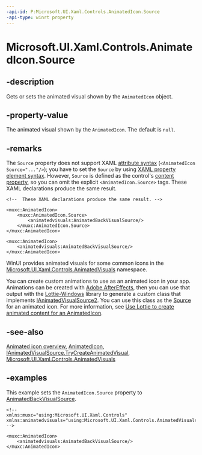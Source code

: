 ```yaml
---
-api-id: P:Microsoft.UI.Xaml.Controls.AnimatedIcon.Source
-api-type: winrt property
---
```


# Microsoft.UI.Xaml.Controls.AnimatedIcon.Source

<!--
public Microsoft.UI.Xaml.Controls.IAnimatedVisualSource2 Source { get; set; }
-->

## -description

Gets or sets the animated visual shown by the `AnimatedIcon` object.

## -property-value

The animated visual shown by the `AnimatedIcon`. The default is `null`.

## -remarks

The `Source` property does not support XAML [attribute syntax](/windows/uwp/xaml-platform/xaml-syntax-guide#setting-a-property-by-using-attribute-syntax) (`<AnimatedIcon Source="..."/>`); you have to set the `Source` by using [XAML property element syntax](/windows/uwp/xaml-platform/xaml-syntax-guide#setting-a-property-by-using-property-element-syntax). However, `Source` is defined as the control's [content property](/windows/uwp/xaml-platform/xaml-syntax-guide#xaml-content-properties), so you can omit the explicit `<AnimatedIcon.Source>` tags. These XAML declarations produce the same result.

```xaml
<!--  These XAML declarations produce the same result. -->

<muxc:AnimatedIcon>
    <muxc:AnimatedIcon.Source>
        <animatedvisuals:AnimatedBackVisualSource/>
    </muxc:AnimatedIcon.Source>
</muxc:AnimatedIcon>

<muxc:AnimatedIcon>
    <animatedvisuals:AnimatedBackVisualSource/>
</muxc:AnimatedIcon>
```

WinUI provides animated visuals for some common icons in the [Microsoft.UI.Xaml.Controls.AnimatedVisuals](/windows/winui/api/microsoft.ui.xaml.controls.animatedvisuals) namespace.

You can create custom animations to use as an animated icon in your app. Animations can be created with [Adobe AfterEffects](https://www.adobe.com/products/aftereffects.html), then you can use that output with the [Lottie-Windows](/windows/communitytoolkit/animations/lottie) library to generate a custom class that implements [IAnimatedVisualSource2](ianimatedvisualsource2.md). You can use this class as the [Source](animatedicon_source.md) for an animated icon. For more information, see [Use Lottie to create animated content for an AnimatedIcon](/windows/uwp/design/controls-and-patterns/animated-icon#use-lottie-to-create-animated-content-for-an-animatedicon).

## -see-also

[Animated icon overview](/windows/uwp/design/controls-and-patterns/animated-icon), [AnimatedIcon](animatedicon.md), [IAnimatedVisualSource.TryCreateAnimatedVisual](ianimatedvisualsource_trycreateanimatedvisual_646476001.md), [Microsoft.UI.Xaml.Controls.AnimatedVisuals](/windows/winui/api/microsoft.ui.xaml.controls.animatedvisuals)

## -examples

This example sets the `AnimatedIcon.Source` property to [AnimatedBackVisualSource](../microsoft.ui.xaml.controls.animatedvisuals/animatedbackvisualsource.md).

```xaml
<!-- 
xmlns:muxc="using:Microsoft.UI.Xaml.Controls"
xmlns:animatedvisuals="using:Microsoft.UI.Xaml.Controls.AnimatedVisuals"
-->

<muxc:AnimatedIcon>
    <animatedvisuals:AnimatedBackVisualSource/>
</muxc:AnimatedIcon>
```

